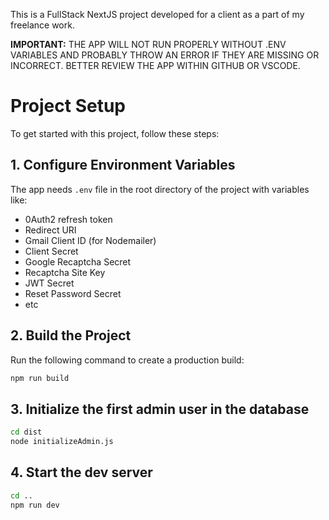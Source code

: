 This is a FullStack NextJS project developed for a client as a part of my freelance work.

**IMPORTANT:** THE APP WILL NOT RUN PROPERLY WITHOUT .ENV VARIABLES AND PROBABLY THROW AN ERROR IF THEY ARE MISSING OR INCORRECT. BETTER REVIEW THE APP WITHIN GITHUB OR VSCODE.


# Project Setup

To get started with this project, follow these steps:

## 1. Configure Environment Variables

The app needs `.env` file in the root directory of the project with variables like:
- 0Auth2 refresh token
- Redirect URI
- Gmail Client ID (for Nodemailer)
- Client Secret
- Google Recaptcha Secret
- Recaptcha Site Key
- JWT Secret
- Reset Password Secret
- etc


## 2. Build the Project

Run the following command to create a production build:

```bash
npm run build
```

## 3. Initialize the first admin user in the database

```bash
cd dist
node initializeAdmin.js
```

## 4. Start the dev server
```bash
cd ..
npm run dev
```

